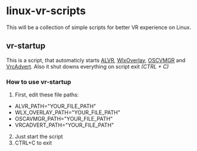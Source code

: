 # linux-vr-scripts

This will be a collection of simple scripts for better VR experience on Linux.

## vr-startup
This is a script, that automaticly starts [ALVR](https://github.com/alvr-org/ALVR), [WlxOverlay](https://github.com/galister/wlx-overlay-s), [OSCVMGR](https://github.com/galister/oscavmgr) and [VrcAdvert](https://github.com/galister/VrcAdvert). Also it shut downs everything on script exit *(CTRL + C)*

### How to use vr-startup
1. First, edit these file paths:
- ALVR_PATH="YOUR_FILE_PATH"
- WLX_OVERLAY_PATH="YOUR_FILE_PATH"
- OSCAVMGR_PATH="YOUR_FILE_PATH"
- VRCADVERT_PATH="YOUR_FILE_PATH"

2. Just start the script
3. CTRL+C to exit
